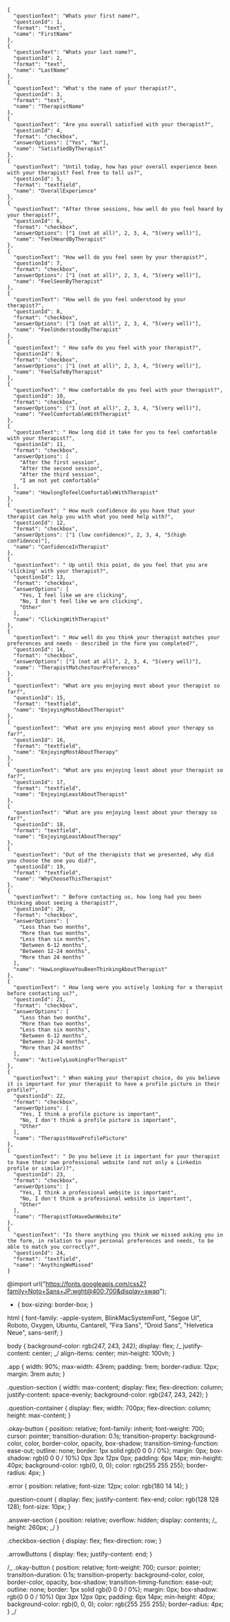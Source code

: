     {
      "questionText": "Whats your first name?",
      "questionId": 1,
      "format": "text",
      "name": "FirstName"
    },
    {
      "questionText": "Whats your last name?",
      "questionId": 2,
      "format": "text",
      "name": "LastName"
    },
    {
      "questionText": "What's the name of your therapist?",
      "questionId": 3,
      "format": "text",
      "name": "TherapistName"
    },
    {
      "questionText": "Are you overall satisfied with your therapist?",
      "questionId": 4,
      "format": "checkbox",
      "answerOptions": ["Yes", "No"],
      "name": "SatisfiedByTherapist"
    },
    {
      "questionText": "Until today, how has your overall experience been with your therapist? Feel free to tell us?",
      "questionId": 5,
      "format": "textfield",
      "name": "OverallExperience"
    },
    {
      "questionText": "After three sessions, how well do you feel heard by your therapist?",
      "questionId": 6,
      "format": "checkbox",
      "answerOptions": ["1 (not at all)", 2, 3, 4, "5(very well)"],
      "name": "FeelHeardByTherapist"
    },
    {
      "questionText": "How well do you feel seen by your therapist?",
      "questionId": 7,
      "format": "checkbox",
      "answerOptions": ["1 (not at all)", 2, 3, 4, "5(very well)"],
      "name": "FeelSeenByTherapist"
    },
    {
      "questionText": "How well do you feel understood by your therapist?",
      "questionId": 8,
      "format": "checkbox",
      "answerOptions": ["1 (not at all)", 2, 3, 4, "5(very well)"],
      "name": "FeelUnderstoodByTherapist"
    },
    {
      "questionText": " How safe do you feel with your therapist?",
      "questionId": 9,
      "format": "checkbox",
      "answerOptions": ["1 (not at all)", 2, 3, 4, "5(very well)"],
      "name": "FeelSafeByTherapist"
    },
    {
      "questionText": " How comfortable do you feel with your therapist?",
      "questionId": 10,
      "format": "checkbox",
      "answerOptions": ["1 (not at all)", 2, 3, 4, "5(very well)"],
      "name": "FeelComfortableWithTherapist"
    },
    {
      "questionText": " How long did it take for you to feel comfortable with your therapist?",
      "questionId": 11,
      "format": "checkbox",
      "answerOptions": [
        "After the first session",
        "After the second session",
        "After the third session",
        "I am not yet comfortable"
      ],
      "name": "HowlongTofeelComfortableWithTherapist"
    },
    {
      "questionText": " How much confidence do you have that your therapist can help you with what you need help with?",
      "questionId": 12,
      "format": "checkbox",
      "answerOptions": ["1 (low confidence)", 2, 3, 4, "5(high confidence)"],
      "name": "ConfidenceInTherapist"
    },
    {
      "questionText": " Up until this point, do you feel that you are 'clicking' with your therapist?",
      "questionId": 13,
      "format": "checkbox",
      "answerOptions": [
        "Yes, I feel like we are clicking",
        "No, I don't feel like we are clicking",
        "Other"
      ],
      "name": "ClickingWithTherapist"
    },
    {
      "questionText": " How well do you think your therapist matches your preferences and needs - described in the form you completed?",
      "questionId": 14,
      "format": "checkbox",
      "answerOptions": ["1 (not at all)", 2, 3, 4, "5(very well)"],
      "name": "TherapistMatchesYourPreferences"
    },
    {
      "questionText": "What are you enjoying most about your therapist so far?",
      "questionId": 15,
      "format": "textfield",
      "name": "EnjoyingMostAboutTherapist"
    },
    {
      "questionText": "What are you enjoying most about your therapy so far?",
      "questionId": 16,
      "format": "textfield",
      "name": "EnjoyingMostAboutTherapy"
    },
    {
      "questionText": "What are you enjoying least about your therapist so far?",
      "questionId": 17,
      "format": "textfield",
      "name": "EnjoyingLeastAboutTherapist"
    },
    {
      "questionText": "What are you enjoying least about your therapy so far?",
      "questionId": 18,
      "format": "textfield",
      "name": "EnjoyingLeastAboutTherapy"
    },
    {
      "questionText": "Out of the therapists that we presented, why did you choose the one you did?",
      "questionId": 19,
      "format": "textfield",
      "name": "WhyChooseThisTherapist"
    },
    {
      "questionText": " Before contacting us, how long had you been thinking about seeing a therapist?",
      "questionId": 20,
      "format": "checkbox",
      "answerOptions": [
        "Less than two months",
        "More than two months",
        "Less than six months",
        "Between 6-12 months",
        "Between 12-24 months",
        "More than 24 months"
      ],
      "name": "HowLongHaveYouBeenThinkingAboutTherapist"
    },
    {
      "questionText": " How long were you actively looking for a therapist before contacting us?",
      "questionId": 21,
      "format": "checkbox",
      "answerOptions": [
        "Less than two months",
        "More than two months",
        "Less than six months",
        "Between 6-12 months",
        "Between 12-24 months",
        "More than 24 months"
      ],
      "name": "ActivelyLookingForTherapist"
    },
    {
      "questionText": " When making your therapist choice, do you believe it is important for your therapist to have a profile picture in their profile?",
      "questionId": 22,
      "format": "checkbox",
      "answerOptions": [
        "Yes, I think a profile picture is important",
        "No, I don't think a profile picture is important",
        "Other"
      ],
      "name": "TherapistHaveProfilePicture"
    },
    {
      "questionText": " Do you believe it is important for your therapist to have their own professional website (and not only a Linkedin profile or similar)?",
      "questionId": 23,
      "format": "checkbox",
      "answerOptions": [
        "Yes, I think a professional website is important",
        "No, I don't think a professional website is important",
        "Other"
      ],
      "name": "TherapistToHaveOwnWebsite"
    },
    {
      "questionText": "Is there anything you think we missed asking you in the form, in relation to your personal preferences and needs, to be able to match you correctly?",
      "questionId": 24,
      "format": "textfield",
      "name": "AnythingWeMissed"
    }

@import url("https://fonts.googleapis.com/css2?family=Noto+Sans+JP:wght@400;700&display=swap");

- {
  box-sizing: border-box;
  }

html {
font-family: -apple-system, BlinkMacSystemFont, "Segoe UI", Roboto, Oxygen,
Ubuntu, Cantarell, "Fira Sans", "Droid Sans", "Helvetica Neue", sans-serif;
}

body {
background-color: rgb(247, 243, 242);
display: flex;
/_ justify-content: center; _/
align-items: center;
min-height: 100vh;
}

.app {
width: 90%;
max-width: 43rem;
padding: 1rem;
border-radius: 12px;
margin: 3rem auto;
}

.question-section {
width: max-content;
display: flex;
flex-direction: column;
justify-content: space-evenly;
background-color: rgb(247, 243, 242);
}

.question-container {
display: flex;
width: 700px;
flex-direction: column;
height: max-content;
}

.okay-button {
position: relative;
font-family: inherit;
font-weight: 700;
cursor: pointer;
transition-duration: 0.1s;
transition-property: background-color, color, border-color, opacity,
box-shadow;
transition-timing-function: ease-out;
outline: none;
border: 1px solid rgb(0 0 0 / 0%);
margin: 0px;
box-shadow: rgb(0 0 0 / 10%) 0px 3px 12px 0px;
padding: 6px 14px;
min-height: 40px;
background-color: rgb(0, 0, 0);
color: rgb(255 255 255);
border-radius: 4px;
}

.error {
position: relative;
font-size: 12px;
color: rgb(180 14 14);
}

.question-count {
display: flex;
justify-content: flex-end;
color: rgb(128 128 128);
font-size: 10px;
}

.answer-section {
position: relative;
overflow: hidden;
display: contents;
/_ height: 260px; _/
}

.checkbox-section {
display: flex;
flex-direction: row;
}

.arrowButtons {
display: flex;
justify-content: end;
}

/_ .okay-button {
position: relative;
font-weight: 700;
cursor: pointer;
transition-duration: 0.1s;
transition-property: background-color, color, border-color, opacity,
box-shadow;
transition-timing-function: ease-out;
outline: none;
border: 1px solid rgb(0 0 0 / 0%);
margin: 0px;
box-shadow: rgb(0 0 0 / 10%) 0px 3px 12px 0px;
padding: 6px 14px;
min-height: 40px;
background-color: rgb(0, 0, 0);
color: rgb(255 255 255);
border-radius: 4px;
} _/
